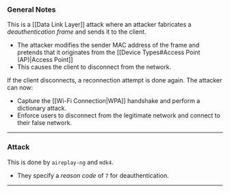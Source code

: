 ### General Notes

This is a [[Data Link Layer]] attack where an attacker fabricates a *deauthentication frame* and sends it to the client.
- The attacker modifies the sender MAC address of the frame  and pretends that it originates from the [[Device Types#Access Point (AP)|Access Point]]
- This causes the client to disconnect from the network.

If the client disconnects, a reconnection attempt is done again. The attacker can now:
-  Capture the [[Wi-Fi Connection|WPA]] handshake and perform a dictionary attack.
- Enforce users to disconnect from the legitimate network and connect to their false network.

---
### Attack

This is done by `aireplay-ng` and `mdk4`.
- They specify a *reason code* of `7` for deauthentication.

---
